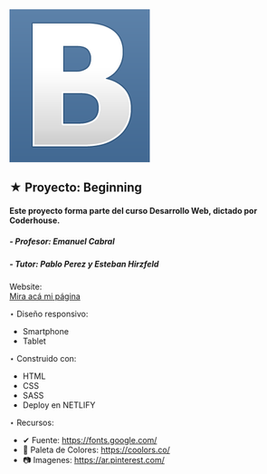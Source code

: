<img src="./img/../multimedia/readme.png">

 ## ★ Proyecto: Beginning
 ####  Este proyecto forma parte del curso Desarrollo Web, dictado por Coderhouse.

 #####   - Profesor: Emanuel Cabral
 #####   - Tutor: Pablo Perez y Esteban Hirzfeld

 Website:  
[Mira acá mi página](hibeginning.netlify.app) 

 ⋆ Diseño responsivo:
   - Smartphone
   - Tablet

 ⋆ Construido con:
   - HTML
   - CSS
   - SASS
   - Deploy en NETLIFY


 ⋆ Recursos:
   - ✔  Fuente: https://fonts.google.com/
   - 🎨 Paleta de Colores: https://coolors.co/ 
   - 📷 Imagenes: https://ar.pinterest.com/
